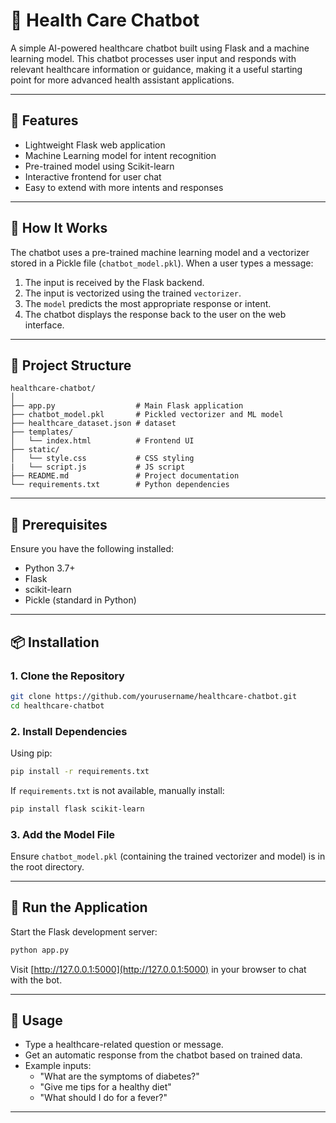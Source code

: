 # 🏥 Health Care Chatbot

A simple AI-powered healthcare chatbot built using Flask and a machine learning model. This chatbot processes user input and responds with relevant healthcare information or guidance, making it a useful starting point for more advanced health assistant applications.

---

## 🚀 Features

- Lightweight Flask web application
- Machine Learning model for intent recognition
- Pre-trained model using Scikit-learn
- Interactive frontend for user chat
- Easy to extend with more intents and responses

---

## 🧠 How It Works

The chatbot uses a pre-trained machine learning model and a vectorizer stored in a Pickle file (`chatbot_model.pkl`). When a user types a message:

1. The input is received by the Flask backend.
2. The input is vectorized using the trained `vectorizer`.
3. The `model` predicts the most appropriate response or intent.
4. The chatbot displays the response back to the user on the web interface.

---

## 📁 Project Structure

```
healthcare-chatbot/
│
├── app.py                  # Main Flask application
├── chatbot_model.pkl       # Pickled vectorizer and ML model
├── healthcare_dataset.json # dataset
├── templates/
│   └── index.html          # Frontend UI
├── static/
│   └── style.css           # CSS styling
|   └── script.js           # JS script
├── README.md               # Project documentation
└── requirements.txt        # Python dependencies
```

---

## 🔧 Prerequisites

Ensure you have the following installed:

- Python 3.7+
- Flask
- scikit-learn
- Pickle (standard in Python)

---

## 📦 Installation

### 1. Clone the Repository

```bash
git clone https://github.com/yourusername/healthcare-chatbot.git
cd healthcare-chatbot
```

### 2. Install Dependencies

Using pip:

```bash
pip install -r requirements.txt
```

If `requirements.txt` is not available, manually install:

```bash
pip install flask scikit-learn
```

### 3. Add the Model File

Ensure `chatbot_model.pkl` (containing the trained vectorizer and model) is in the root directory.

---

## 🧪 Run the Application

Start the Flask development server:

```bash
python app.py
```

Visit [http://127.0.0.1:5000](http://127.0.0.1:5000) in your browser to chat with the bot.

---

## 💬 Usage

- Type a healthcare-related question or message.
- Get an automatic response from the chatbot based on trained data.
- Example inputs:  
  - "What are the symptoms of diabetes?"  
  - "Give me tips for a healthy diet"  
  - "What should I do for a fever?"

---

